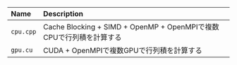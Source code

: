 |Name|Description|
|:--|:--|
|`cpu.cpp`|Cache Blocking + SIMD + OpenMP + OpenMPIで複数CPUで行列積を計算する|
|`gpu.cu`|CUDA + OpenMPIで複数GPUで行列積を計算する|